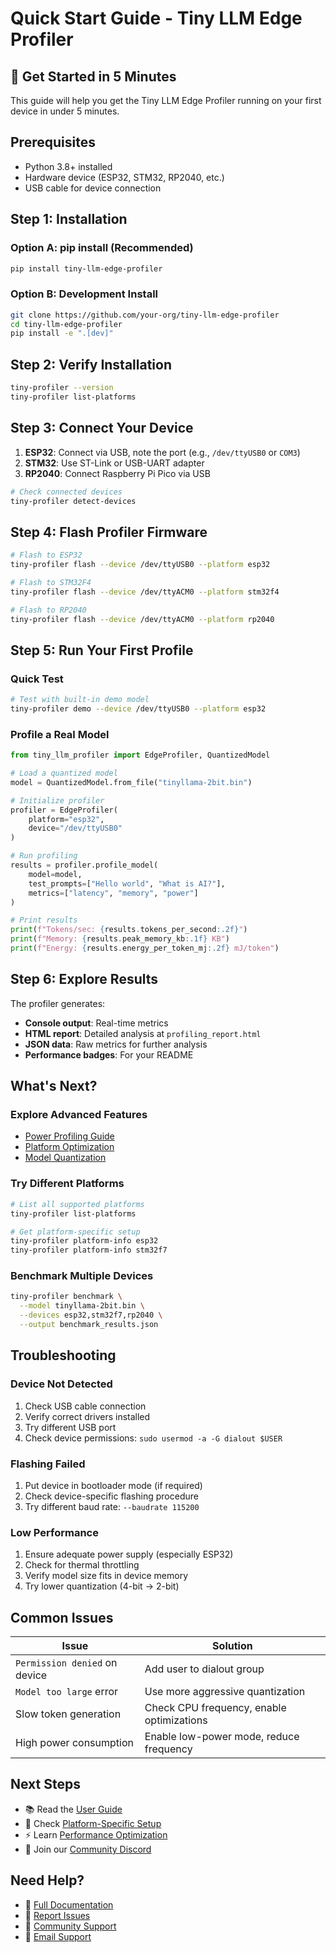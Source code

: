 # Quick Start Guide - Tiny LLM Edge Profiler

## 🚀 Get Started in 5 Minutes

This guide will help you get the Tiny LLM Edge Profiler running on your first device in under 5 minutes.

## Prerequisites

- Python 3.8+ installed
- Hardware device (ESP32, STM32, RP2040, etc.)
- USB cable for device connection

## Step 1: Installation

### Option A: pip install (Recommended)
```bash
pip install tiny-llm-edge-profiler
```

### Option B: Development Install
```bash
git clone https://github.com/your-org/tiny-llm-edge-profiler
cd tiny-llm-edge-profiler
pip install -e ".[dev]"
```

## Step 2: Verify Installation

```bash
tiny-profiler --version
tiny-profiler list-platforms
```

## Step 3: Connect Your Device

1. **ESP32**: Connect via USB, note the port (e.g., `/dev/ttyUSB0` or `COM3`)
2. **STM32**: Use ST-Link or USB-UART adapter
3. **RP2040**: Connect Raspberry Pi Pico via USB

```bash
# Check connected devices
tiny-profiler detect-devices
```

## Step 4: Flash Profiler Firmware

```bash
# Flash to ESP32
tiny-profiler flash --device /dev/ttyUSB0 --platform esp32

# Flash to STM32F4
tiny-profiler flash --device /dev/ttyACM0 --platform stm32f4

# Flash to RP2040
tiny-profiler flash --device /dev/ttyACM0 --platform rp2040
```

## Step 5: Run Your First Profile

### Quick Test
```bash
# Test with built-in demo model
tiny-profiler demo --device /dev/ttyUSB0 --platform esp32
```

### Profile a Real Model
```python
from tiny_llm_profiler import EdgeProfiler, QuantizedModel

# Load a quantized model
model = QuantizedModel.from_file("tinyllama-2bit.bin")

# Initialize profiler
profiler = EdgeProfiler(
    platform="esp32",
    device="/dev/ttyUSB0"
)

# Run profiling
results = profiler.profile_model(
    model=model,
    test_prompts=["Hello world", "What is AI?"],
    metrics=["latency", "memory", "power"]
)

# Print results
print(f"Tokens/sec: {results.tokens_per_second:.2f}")
print(f"Memory: {results.peak_memory_kb:.1f} KB")
print(f"Energy: {results.energy_per_token_mj:.2f} mJ/token")
```

## Step 6: Explore Results

The profiler generates:
- **Console output**: Real-time metrics
- **HTML report**: Detailed analysis at `profiling_report.html`
- **JSON data**: Raw metrics for further analysis
- **Performance badges**: For your README

## What's Next?

### Explore Advanced Features
- [Power Profiling Guide](./power-profiling-guide.md)
- [Platform Optimization](./platform-optimization.md)
- [Model Quantization](./model-quantization.md)

### Try Different Platforms
```bash
# List all supported platforms
tiny-profiler list-platforms

# Get platform-specific setup
tiny-profiler platform-info esp32
tiny-profiler platform-info stm32f7
```

### Benchmark Multiple Devices
```bash
tiny-profiler benchmark \
  --model tinyllama-2bit.bin \
  --devices esp32,stm32f7,rp2040 \
  --output benchmark_results.json
```

## Troubleshooting

### Device Not Detected
1. Check USB cable connection
2. Verify correct drivers installed
3. Try different USB port
4. Check device permissions: `sudo usermod -a -G dialout $USER`

### Flashing Failed
1. Put device in bootloader mode (if required)
2. Check device-specific flashing procedure
3. Try different baud rate: `--baudrate 115200`

### Low Performance
1. Ensure adequate power supply (especially ESP32)
2. Check for thermal throttling
3. Verify model size fits in device memory
4. Try lower quantization (4-bit → 2-bit)

## Common Issues

| Issue | Solution |
|-------|----------|
| `Permission denied` on device | Add user to dialout group |
| `Model too large` error | Use more aggressive quantization |
| Slow token generation | Check CPU frequency, enable optimizations |
| High power consumption | Enable low-power mode, reduce frequency |

## Next Steps

- 📚 Read the [User Guide](./user-guide.md)
- 🔧 Check [Platform-Specific Setup](./platform-setup.md)
- ⚡ Learn [Performance Optimization](./performance-optimization.md)
- 🤝 Join our [Community Discord](https://discord.gg/your-org)

## Need Help?

- 📖 [Full Documentation](../README.md)
- 🐛 [Report Issues](https://github.com/your-org/tiny-llm-edge-profiler/issues)
- 💬 [Community Support](https://discord.gg/your-org)
- 📧 [Email Support](mailto:support@your-org.com)